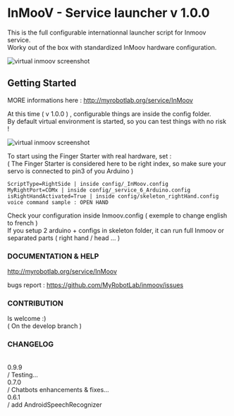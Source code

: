# InMooV - Service launcher v 1.0.0   

This is the full configurable internationnal launcher script for Inmoov service.  
Worky out of the box with standardized InMoov hardware configuration.  


![virtual inmoov screenshot](http://www.myai.cloud/pic/main.png)

## Getting Started
MORE informations here : http://myrobotlab.org/service/InMoov  
  
At this time ( v 1.0.0 ) , configurable things are inside the config folder.   
By default virtual environment is started, so you can test things with no risk !  

![virtual inmoov screenshot](http://www.myai.cloud/pic/virtual.png)
  
To start using the Finger Starter with real hardware, set :  
 ( The Finger Starter is considered here to be right index, so make sure your servo is connected to pin3 of you Arduino )  

```
ScriptType=RightSide | inside config/_InMoov.config  
MyRightPort=COMx | inside config/_service_6_Arduino.config  
isRightHandActivated=True | inside config/skeleton_rightHand.config  
voice command sample : OPEN HAND  
```

Check your configuration inside Inmoov.config ( exemple to change english to french )  
If you setup 2 arduino + configs in skeleton folder, it can run full Inmoov or separated parts ( right hand / head ... )  

  
### DOCUMENTATION & HELP  
http://myrobotlab.org/service/InMoov  
  
bugs report : https://github.com/MyRobotLab/inmoov/issues  

### CONTRIBUTION  
Is welcome :)  
( On the develop branch )  
  
### CHANGELOG  
   
0.9.9  
/ Testing...  
0.7.0  
/ Chatbots enhancements & fixes...  
0.6.1  
/ add AndroidSpeechRecognizer   
